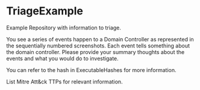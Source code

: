# TriageExample
Example Repository with information to triage.

You see a series of events happen to a Domain Controller as represented in the sequentially numbered screenshots. Each event tells something about the domain controller. Please provide your summary thoughts about the events and what you would do to investigate.

You can refer to the hash in ExecutableHashes for more information.

List Mitre Att&ck TTPs for relevant information.
